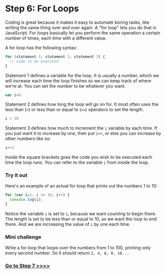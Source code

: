 # Step 6: For Loops

Coding is great because it makes it easy to automate boring tasks, like writing the same thing over and over again. A "for loop" lets you do that in JavaScript. For loops basically let you perform the same operation a certain number of times, each time with a different value.

A for loop has the following syntax:

```js
for (statement 1; statement 2; statement 3) {
  // code to be executed
}
```

Statement 1 defines a variable for the loop. It is usually a number, which we will increase each time the loop finishes so we can keep track of where we're at. You can set the number to be whatever you want.

```js
var i=0
```

Statement 2 defines how long the loop will go on for. It most often uses the less than (`<`) or less than or equal to (`<=`) operators to set the length.

```js
i < 10
```

Statement 3 defines how much to increment the `i` variable by each time. If you just want it to increase by one, then put `i++`, or else you can increase by other numbers like so:

```js
i=+2
```

Inside the square brackets goes the code you wish to be executed each time the loop runs. You can refer to the variable `i` from inside the loop.

### Try it out

Here's an example of an actual for loop that prints out the numbers 1 to 10:

```js
for (var i=1; i <= 10; i++) {
  console.log(i);
}
```

Notice the variable `i` is set to `1`, because we want counting to begin there. The length is set to be less than or equal to 10, as we want the loop to end there. And we are increasing the value of `i` by one each time.


### Mini challenge

Write a for loop that loops over the numbers from 1 to 100, printing only every second number. So it should return `2, 4, 6, 8, 10...`.

### [Go to Step 7 >>>>](https://github.com/node-girls/beginners-javascript/blob/master/step07.md)
